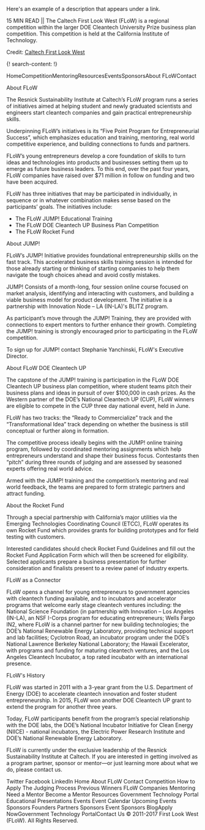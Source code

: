 Here's an example of a description that appears under a link.

15 MIN READ || The Caltech First Look West (FLoW) is a regional competition within the larger DOE Cleantech University Prize business plan competition. This competition is held at the California Institute of Technology.

Credit: [Caltech First Look West](http://flow.caltech.edu/index.php)

{! search-content: !}

HomeCompetitionMentoringResourcesEventsSponsorsAbout FLoWContact
     
     
     
About FLoW

The Resnick Sustainability Institute at Caltech’s FLoW program runs a series of initiatives aimed at helping student and newly graduated scientists and engineers start cleantech companies and gain practical entrepreneurship skills.

Underpinning FLoW’s initiatives is its “Five Point Program for Entrepreneurial Success”, which emphasizes education and training, mentoring, real world competitive experience, and building connections to funds and partners.

FLoW’s young entrepreneurs develop a core foundation of skills to turn ideas and technologies into products and businesses setting them up to emerge as future business leaders. To this end, over the past four years, FLoW companies have raised over $71 million in follow on funding and two have been acquired.

FLoW has three initiatives that may be participated in individually, in sequence or in whatever combination makes sense based on the participants’ goals. The initiatives include:

* The FLoW JUMP! Educational Training
* The FLoW DOE Cleantech UP Business Plan Competition
* The FLoW Rocket Fund



About JUMP!

FLoW’s JUMP! Initiative provides foundational entrepreneurship skills on the fast track. This accelerated business skills training session is intended for those already starting or thinking of starting companies to help them navigate the tough choices ahead and avoid costly mistakes.

JUMP! Consists of a month-long, four session online course focused on market analysis, identifying and interacting with customers, and building a viable business model for product development. The initiative is a partnership with Innovation Node – LA (IN-LA)'s BLITZ program.

As participant’s move through the JUMP! Training, they are provided with connections to expert mentors to further enhance their growth. Completing the JUMP! training is strongly encouraged prior to participating in the FLoW competition.

To sign up for JUMP! contact Stephanie Yanchinski, FLoW's Executive Director.



About FLoW DOE Cleantech UP

The capstone of the JUMP! training is participation in the FLoW DOE Cleantech UP business plan competition, where student teams pitch their business plans and ideas in pursuit of over $100,000 in cash prizes. As the Western partner of the DOE’s National Cleantech UP (CUP), FLoW winners are eligible to compete in the CUP three day national event, held in June.

FLoW has two tracks: the “Ready to Commercialize” track and the “Transformational Idea” track depending on whether the business is still conceptual or further along in formation.

The competitive process ideally begins with the JUMP! online training program, followed by coordinated mentoring assignments which help entrepreneurs understand and shape their business focus. Contestants then “pitch” during three rounds of judging and are assessed by seasoned experts offering real world advice.

Armed with the JUMP! training and the competition’s mentoring and real world feedback, the teams are prepared to form strategic partners and attract funding.



About the Rocket Fund

Through a special partnership with California’s major utilities via the Emerging Technologies Coordinating Council (ETCC), FLoW operates its own Rocket Fund which provides grants for building prototypes and for field testing with customers.

Interested candidates should check Rocket Fund Guidelines and fill out the Rocket Fund Application Form which will then be screened for eligibility. Selected applicants prepare a business presentation for further consideration and finalists present to a review panel of industry experts.


FLoW as a Connector

FLoW opens a channel for young entrepreneurs to government agencies with cleantech funding available, and to incubators and accelerator programs that welcome early stage cleantech ventures including: the National Science Foundation (in partnership with Innovation – Los Angeles (IN-LA), an NSF I-Corps program for educating entrepreneurs; Wells Fargo IN2, where FLoW is a channel partner for new building technologies; the DOE’s National Renewable Energy Laboratory, providing technical support and lab facilities; Cyclotron Road, an incubator program under the DOE’s National Lawrence Berkeley National Laboratory; the Hawaii Excelerator, with programs and funding for maturing cleantech ventures, and the Los Angeles Cleantech Incubator, a top rated incubator with an international presence.


FLoW's History

FLoW was started in 2011 with a 3-year grant from the U.S. Department of Energy (DOE) to accelerate cleantech innovation and foster student entrepreneurship. In 2015, FLoW won another DOE Cleantech UP grant to extend the program for another three years.

Today, FLoW participants benefit from the program’s special relationship with the DOE labs, the DOE’s National Incubator Initiative for Clean Energy (NIICE) - national incubators, the Electric Power Research Institute and DOE’s National Renewable Energy Laboratory.

FLoW is currently under the exclusive leadership of the Resnick Sustainability Institute at Caltech. If you are interested in getting involved as a program partner, sponsor or mentor—or just learning more about what we do, please contact us.

Twitter
Facebook
LinkedIn
Home
About FLoW
Contact
Competition
How to Apply
The Judging Process
Previous Winners
FLoW Companies
Mentoring
Need a Mentor
Become a Mentor
Resources
Government 
Technology Portal
Educational Presentations
Events
Event Calendar
Upcoming Events
Sponsors
Founders
Partners
Sponsors
Event Sponsors
BlogApply NowGovernment Technology PortalContact Us © 2011-2017 First Look West (FLoW). All Rights Reserved.

